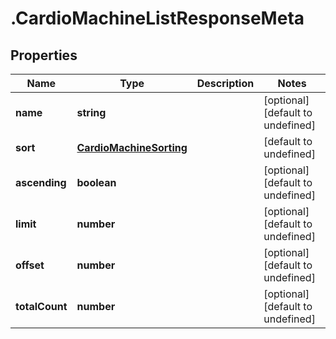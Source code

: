 # .CardioMachineListResponseMeta

## Properties

Name | Type | Description | Notes
------------ | ------------- | ------------- | -------------
**name** | **string** |  | [optional] [default to undefined]
**sort** | [**CardioMachineSorting**](CardioMachineSorting.md) |  | [default to undefined]
**ascending** | **boolean** |  | [optional] [default to undefined]
**limit** | **number** |  | [optional] [default to undefined]
**offset** | **number** |  | [optional] [default to undefined]
**totalCount** | **number** |  | [optional] [default to undefined]

